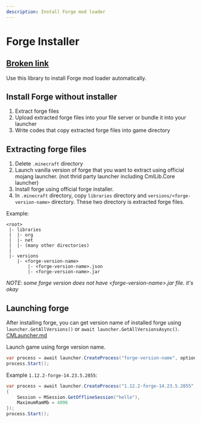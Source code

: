 ```yaml
---
description: Install Forge mod loader
---
```


# Forge Installer

## [Broken link](broken-reference "mention")

Use this library to install Forge mod loader automatically.

## Install Forge without installer

1. Extract forge files
2. Upload extracted forge files into your file server or bundle it into your launcher
3. Write codes that copy extracted forge files into game directory

## Extracting forge files

1. Delete `.minecraft` directory
2. Launch vanilla version of forge that you want to extract using official mojang launcher. (not thrid party launcher including CmlLib.Core launcher)
3. Install forge using official forge installer.
4. In `.minecraft` directory, copy `libraries` directory and `versions/<forge-version-name>` directory. These two directory is extracted forge files.

Example:

```
<root>
 |- libraries
 |  |- org
 |  |- net
 |  |- (many other directories)
 |
 |- versions
    |- <forge-version-name>
        |- <forge-version-name>.json
        |- <forge-version-name>.jar
```

_NOTE: some forge version does not have \<forge-version-name>.jar file. it's okay_

## Launching forge

After installing forge, you can get version name of installed forge using `launcher.GetAllVersions()` or `await launcher.GetAllVersionsAsync()`. [CMLauncher.md](../getting-started/CMLauncher.md "mention")

Launch game using forge version name.

```csharp
var process = await launcher.CreateProcess("forge-version-name", options);
process.Start();
```

Example `1.12.2-forge-14.23.5.2855`:

```csharp
var process = await launcher.CreateProcess("1.12.2-forge-14.23.5.2855", new MLaunchOption
{
    Session = MSession.GetOfflineSession("hello"),
    MaximumRamMb = 4096
});
process.Start();
```

